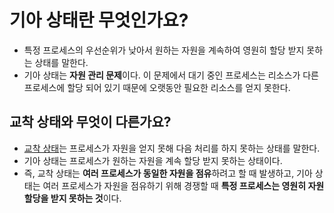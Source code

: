 # 기아 상태란 무엇인가요?

- 특정 프로세스의 우선순위가 낮아서 원하는 자원을 계속하여 영원히 할당 받지 못하는 상태를 말한다.
- 기아 상태는 **자원 관리 문제**이다. 이 문제에서 대기 중인 프로세스는 리소스가 다른 프로세스에 할당 되어 있기 때문에 오랫동안 필요한 리소스를 얻지 못한다.

## 교착 상태와 무엇이 다른가요?

- [교착 상태](https://github.com/genesis12345678/TIL/blob/main/interview/os/1_10/DeadLock.md)는 프로세스가 자원을 얻지 못해 다음 처리를 하지 못하는 상태를 말한다.
- 기아 상태는 프로세스가 원하는 자원을 계속 할당 받지 못하는 상태이다.
- 즉, 교착 상태는 **여러 프로세스가 동일한 자원을 점유**하려고 할 때 발생하고, 기아 상태는 여러 프로세스가 자원을 점유하기 위해 경쟁할 때 **특정 프로세스는 영원히 자원 할당을 받지 못하는 것**이다.